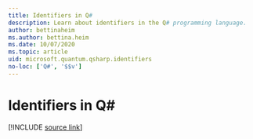 ```yaml
---
title: Identifiers in Q#
description: Learn about identifiers in the Q# programming language.
author: bettinaheim
ms.author: bettina.heim
ms.date: 10/07/2020
ms.topic: article
uid: microsoft.quantum.qsharp.identifiers
no-loc: ['Q#', '$$v']
---
```


# Identifiers in Q#

[!INCLUDE [source link](~/includes/qsharp-language/Specifications/Language/3_Expressions/Identifiers.md)]

